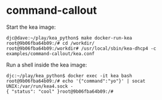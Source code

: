 # command-callout

Start the kea image:
```
djc@dave:~/play/kea_python$ make docker-run-kea
root@9b06fba64b09:/# cd /workdir/
root@9b06fba64b09:/workdir# /usr/local/sbin/kea-dhcp4 -c examples/command-callout/kea.conf
```

Run a shell inside the kea image:
```
djc:~/play/kea_python$ docker exec -it kea bash
root@9b06fba64b09:/# echo '{"command":"yo"}' | socat UNIX:/var/run/kea4.sock -
{ "status": "cool" }root@9b06fba64b09:/# 
```